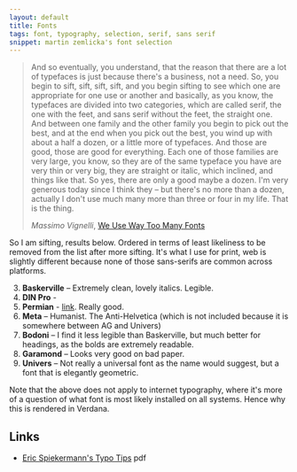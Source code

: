 ```yaml
---
layout: default
title: Fonts
tags: font, typography, selection, serif, sans serif
snippet: martin zemlicka's font selection
---
```


> And so eventually, you understand, that the reason that there are a lot of
> typefaces is just because there's a business, not a need.  So, you begin to
> sift, sift, sift, sift, and you begin sifting to see which one are
> appropriate for one use or another and basically, as you know, the typefaces
> are divided into two categories, which are called serif, the one with the
> feet, and sans serif without the feet, the straight one.  And between one
> family and the other family you begin to pick out the best, and at the end
> when you pick out the best, you wind up with about a half a dozen, or a
> little more of typefaces.  And those are good, those are good for everything.
> Each one of those families are very large, you know, so they are of the same
> typeface you have are very thin or very big, they are straight or italic,
> which inclined, and things like that.  So yes, there are only a good maybe a
> dozen.  I'm very generous today since I think they – but there's no more than
> a dozen, actually I don't use much many more than three or four in my life.
> That is the thing.
>
> <cite>Massimo Vignelli</cite>, [We Use Way Too Many Fonts](http://bigthink.com/videos/we-use-way-too-many-fonts)

So I am sifting, results below. Ordered in terms of least likeliness
to be removed from the list after more sifting. It's what I use for print, web
is slightly different because none of those sans-serifs are common across
platforms.

3. **Baskerville** – Extremely clean, lovely italics. Legible.
3. **DIN Pro** - 
2. **Permian** - [link](http://permian.design.ru/). Really good.
3. **Meta** – Humanist. The Anti-Helvetica (which is not included because it is
   somewhere between AG and Univers)
1. **Bodoni** – I find it less legible than Baskerville, but much better for
   headings, as the bolds are extremely readable.
2. **Garamond** – Looks very good on bad paper.
5. **Univers** – Not really a universal font as the name would suggest, but a
   font that is elegantly geometric.

Note that the above does not apply to internet typography, where it's more of a
question of what font is most likely installed on all systems. Hence why this
is rendered in Verdana.

## Links

* [Eric Spiekermann's Typo Tips](http://www.fontshop.com/education/pdf/typo_tips.pdf) pdf
